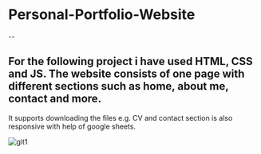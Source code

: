 # Personal-Portfolio-Website
--

For the following project i have used HTML, CSS and JS. The website consists of one page with different sections such as home, about me, contact and more. 
--

It supports downloading the files e.g. CV and contact section is also responsive with help of google sheets.

![git1](https://github.com/VBlazhenko/Personal-Portfolio-Website/assets/78543274/a9c746a2-1f81-4bea-a3dc-4e728270cbbb)

